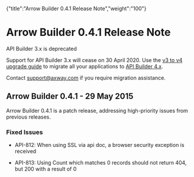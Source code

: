 {"title":"Arrow Builder 0.4.1 Release Note","weight":"100"} 

# Arrow Builder 0.4.1 Release Note

API Builder 3.x is deprecated

Support for API Builder 3.x will cease on 30 April 2020. Use the [v3 to v4 upgrade guide](https://docs.axway.com/bundle/API_Builder_4x_allOS_en/page/api_builder_v3_to_v4_upgrade_guide.html) to migrate all your applications to [API Builder 4.x](https://docs.axway.com/bundle/API_Builder_4x_allOS_en/page/api_builder_getting_started_guide.html).

Contact [support@axway.com](mailto:support@axway.com) if you require migration assistance.

## Arrow Builder 0.4.1 - 29 May 2015

Arrow Builder 0.4.1 is a patch release, addressing high-priority issues from previous releases.

### Fixed Issues

*   API-812: When using SSL via api doc, a browser security exception is received
    
*   API-813: Using Count which matches 0 records should not return 404, but 200 with a result of 0